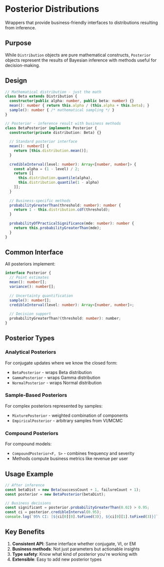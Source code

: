 # Posterior Distributions

Wrappers that provide business-friendly interfaces to distributions resulting from inference.

## Purpose

While `Distribution` objects are pure mathematical constructs, `Posterior` objects represent the results of Bayesian inference with methods useful for decision-making.

## Design

```typescript
// Mathematical distribution - just the math
class Beta extends Distribution {
  constructor(public alpha: number, public beta: number) {}
  mean(): number { return this.alpha / (this.alpha + this.beta); }
  sample(): number { /* mathematical sampling */ }
}

// Posterior - inference result with business methods
class BetaPosterior implements Posterior {
  constructor(private distribution: Beta) {}
  
  // Standard posterior interface
  mean(): number[] { 
    return [this.distribution.mean()]; 
  }
  
  credibleInterval(level: number): Array<[number, number]> {
    const alpha = (1 - level) / 2;
    return [[
      this.distribution.quantile(alpha),
      this.distribution.quantile(1 - alpha)
    ]];
  }
  
  // Business-specific methods
  probabilityGreaterThan(threshold: number): number {
    return 1 - this.distribution.cdf(threshold);
  }
  
  probabilityOfPracticalSignificance(mde: number): number {
    return this.probabilityGreaterThan(mde);
  }
}
```

## Common Interface

All posteriors implement:

```typescript
interface Posterior {
  // Point estimates
  mean(): number[];
  variance(): number[];
  
  // Uncertainty quantification  
  sample(): number[];
  credibleInterval(level: number): Array<[number, number]>;
  
  // Decision support
  probabilityGreaterThan?(threshold: number): number;
}
```

## Posterior Types

### Analytical Posteriors
For conjugate updates where we know the closed form:
- `BetaPosterior` - wraps Beta distribution
- `GammaPosterior` - wraps Gamma distribution  
- `NormalPosterior` - wraps Normal distribution

### Sample-Based Posteriors
For complex posteriors represented by samples:
- `MixturePosterior` - weighted combination of components
- `EmpiricalPosterior` - arbitrary samples from VI/MCMC

### Compound Posteriors
For compound models:
- `CompoundPosterior<F, S>` - combines frequency and severity
- Methods compute business metrics like revenue per user

## Usage Example

```typescript
// After inference
const betaDist = new Beta(successCount + 1, failureCount + 1);
const posterior = new BetaPosterior(betaDist);

// Business decisions
const significant = posterior.probabilityGreaterThan(0.02) > 0.95;
const ci = posterior.credibleInterval(0.95);
console.log(`95% CI: [${ci[0][0].toFixed(3)}, ${ci[0][1].toFixed(3)}]`);
```

## Key Benefits

1. **Consistent API**: Same interface whether conjugate, VI, or EM
2. **Business methods**: Not just parameters but actionable insights
3. **Type safety**: Know what kind of posterior you're working with
4. **Extensible**: Easy to add new posterior types